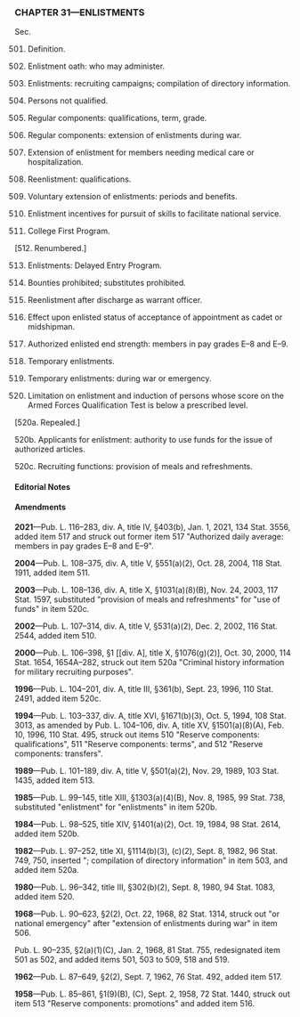 ### **CHAPTER 31—ENLISTMENTS** ###

Sec.

501. Definition.

502. Enlistment oath: who may administer.

503. Enlistments: recruiting campaigns; compilation of directory information.

504. Persons not qualified.

505. Regular components: qualifications, term, grade.

506. Regular components: extension of enlistments during war.

507. Extension of enlistment for members needing medical care or hospitalization.

508. Reenlistment: qualifications.

509. Voluntary extension of enlistments: periods and benefits.

510. Enlistment incentives for pursuit of skills to facilitate national service.

511. College First Program.

[512. Renumbered.]

513. Enlistments: Delayed Entry Program.

514. Bounties prohibited; substitutes prohibited.

515. Reenlistment after discharge as warrant officer.

516. Effect upon enlisted status of acceptance of appointment as cadet or midshipman.

517. Authorized enlisted end strength: members in pay grades E–8 and E–⁠9.

518. Temporary enlistments.

519. Temporary enlistments: during war or emergency.

520. Limitation on enlistment and induction of persons whose score on the Armed Forces Qualification Test is below a prescribed level.

[520a. Repealed.]

520b. Applicants for enlistment: authority to use funds for the issue of authorized articles.

520c. Recruiting functions: provision of meals and refreshments.

#### **Editorial Notes** ####

#### Amendments ####

**2021**—Pub. L. 116–283, div. A, title IV, §403(b), Jan. 1, 2021, 134 Stat. 3556, added item 517 and struck out former item 517 "Authorized daily average: members in pay grades E–8 and E–⁠9".

**2004**—Pub. L. 108–375, div. A, title V, §551(a)(2), Oct. 28, 2004, 118 Stat. 1911, added item 511.

**2003**—Pub. L. 108–136, div. A, title X, §1031(a)(8)(B), Nov. 24, 2003, 117 Stat. 1597, substituted "provision of meals and refreshments" for "use of funds" in item 520c.

**2002**—Pub. L. 107–314, div. A, title V, §531(a)(2), Dec. 2, 2002, 116 Stat. 2544, added item 510.

**2000**—Pub. L. 106–398, §1 [[div. A], title X, §1076(g)(2)], Oct. 30, 2000, 114 Stat. 1654, 1654A–282, struck out item 520a "Criminal history information for military recruiting purposes".

**1996**—Pub. L. 104–201, div. A, title III, §361(b), Sept. 23, 1996, 110 Stat. 2491, added item 520c.

**1994**—Pub. L. 103–337, div. A, title XVI, §1671(b)(3), Oct. 5, 1994, 108 Stat. 3013, as amended by Pub. L. 104–106, div. A, title XV, §1501(a)(8)(A), Feb. 10, 1996, 110 Stat. 495, struck out items 510 "Reserve components: qualifications", 511 "Reserve components: terms", and 512 "Reserve components: transfers".

**1989**—Pub. L. 101–189, div. A, title V, §501(a)(2), Nov. 29, 1989, 103 Stat. 1435, added item 513.

**1985**—Pub. L. 99–145, title XIII, §1303(a)(4)(B), Nov. 8, 1985, 99 Stat. 738, substituted "enlistment" for "enlistments" in item 520b.

**1984**—Pub. L. 98–525, title XIV, §1401(a)(2), Oct. 19, 1984, 98 Stat. 2614, added item 520b.

**1982**—Pub. L. 97–252, title XI, §1114(b)(3), (c)(2), Sept. 8, 1982, 96 Stat. 749, 750, inserted "; compilation of directory information" in item 503, and added item 520a.

**1980**—Pub. L. 96–342, title III, §302(b)(2), Sept. 8, 1980, 94 Stat. 1083, added item 520.

**1968**—Pub. L. 90–623, §2(2), Oct. 22, 1968, 82 Stat. 1314, struck out "or national emergency" after "extension of enlistments during war" in item 506.

Pub. L. 90–235, §2(a)(1)(C), Jan. 2, 1968, 81 Stat. 755, redesignated item 501 as 502, and added items 501, 503 to 509, 518 and 519.

**1962**—Pub. L. 87–649, §2(2), Sept. 7, 1962, 76 Stat. 492, added item 517.

**1958**—Pub. L. 85–861, §1(9)(B), (C), Sept. 2, 1958, 72 Stat. 1440, struck out item 513 "Reserve components: promotions" and added item 516.
